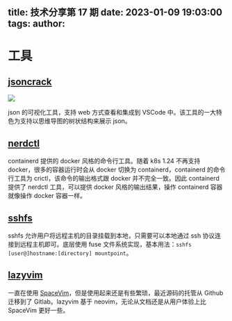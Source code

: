 title: 技术分享第 17 期
date: 2023-01-09 19:03:00
tags:
author:
---
# 工具

## [jsoncrack](https://jsoncrack.com/)

![](https://kuring.oss-cn-beijing.aliyuncs.com/knowledge/jsoncrack.webp)

json 的可视化工具，支持 web 方式查看和集成到 VSCode 中。该工具的一大特色为支持以思维导图的树状结构来展示 json。

## [nerdctl](https://github.com/containerd/nerdctl)

containerd 提供的 docker 风格的命令行工具。随着 k8s 1.24 不再支持 docker，很多的容器运行时会从 docker 切换为 containerd，containerd 的命令行工具为 crictl，该命令的输出格式跟 docker 并不完全一致。因此 containerd 提供了 nerdctl 工具，可以提供 docker 风格的输出结果，操作 containerd 容器就像操作 docker 容器一样。

## [sshfs](https://github.com/deadbeefsociety/sshfs)

sshfs 允许用户将远程主机的目录挂载到本地，只需要可以本地通过 ssh 协议连接到远程主机即可。底层使用 fuse 文件系统实现，基本用法：`sshfs [user@]hostname:[directory] mountpoint`。

## [lazyvim](https://www.lazyvim.org/)

一直在使用 [SpaceVim](https://spacevim.org/)，但是使用起来还是有些繁琐，最近源码的托管从 Github 迁移到了 Gitlab。lazyvim 基于 neovim，无论从文档还是从用户体验上比 SpaceVim 更好一些。